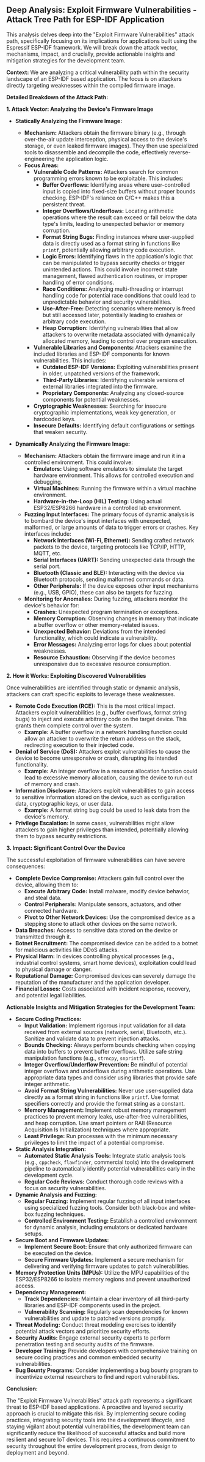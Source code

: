 ## Deep Analysis: Exploit Firmware Vulnerabilities - Attack Tree Path for ESP-IDF Application

This analysis delves deep into the "Exploit Firmware Vulnerabilities" attack path, specifically focusing on its implications for applications built using the Espressif ESP-IDF framework. We will break down the attack vector, mechanisms, impact, and crucially, provide actionable insights and mitigation strategies for the development team.

**Context:**  We are analyzing a critical vulnerability path within the security landscape of an ESP-IDF based application. The focus is on attackers directly targeting weaknesses within the compiled firmware image.

**Detailed Breakdown of the Attack Path:**

**1. Attack Vector: Analyzing the Device's Firmware Image**

* **Statically Analyzing the Firmware Image:**
    * **Mechanism:** Attackers obtain the firmware binary (e.g., through over-the-air update interception, physical access to the device's storage, or even leaked firmware images). They then use specialized tools to disassemble and decompile the code, effectively reverse-engineering the application logic.
    * **Focus Areas:**
        * **Vulnerable Code Patterns:**  Attackers search for common programming errors known to be exploitable. This includes:
            * **Buffer Overflows:** Identifying areas where user-controlled input is copied into fixed-size buffers without proper bounds checking. ESP-IDF's reliance on C/C++ makes this a persistent threat.
            * **Integer Overflows/Underflows:**  Locating arithmetic operations where the result can exceed or fall below the data type's limits, leading to unexpected behavior or memory corruption.
            * **Format String Bugs:**  Finding instances where user-supplied data is directly used as a format string in functions like `printf`, potentially allowing arbitrary code execution.
            * **Logic Errors:**  Identifying flaws in the application's logic that can be manipulated to bypass security checks or trigger unintended actions. This could involve incorrect state management, flawed authentication routines, or improper handling of error conditions.
            * **Race Conditions:**  Analyzing multi-threading or interrupt handling code for potential race conditions that could lead to unpredictable behavior and security vulnerabilities.
            * **Use-After-Free:**  Detecting scenarios where memory is freed but still accessed later, potentially leading to crashes or arbitrary code execution.
            * **Heap Corruption:**  Identifying vulnerabilities that allow attackers to overwrite metadata associated with dynamically allocated memory, leading to control over program execution.
        * **Vulnerable Libraries and Components:**  Attackers examine the included libraries and ESP-IDF components for known vulnerabilities. This includes:
            * **Outdated ESP-IDF Versions:**  Exploiting vulnerabilities present in older, unpatched versions of the framework.
            * **Third-Party Libraries:**  Identifying vulnerable versions of external libraries integrated into the firmware.
            * **Proprietary Components:**  Analyzing any closed-source components for potential weaknesses.
        * **Cryptographic Weaknesses:**  Searching for insecure cryptographic implementations, weak key generation, or hardcoded keys.
        * **Insecure Defaults:**  Identifying default configurations or settings that weaken security.

* **Dynamically Analyzing the Firmware Image:**
    * **Mechanism:** Attackers obtain the firmware image and run it in a controlled environment. This could involve:
        * **Emulators:** Using software emulators to simulate the target hardware environment. This allows for controlled execution and debugging.
        * **Virtual Machines:** Running the firmware within a virtual machine environment.
        * **Hardware-in-the-Loop (HIL) Testing:**  Using actual ESP32/ESP8266 hardware in a controlled lab environment.
    * **Fuzzing Input Interfaces:**  The primary focus of dynamic analysis is to bombard the device's input interfaces with unexpected, malformed, or large amounts of data to trigger errors or crashes. Key interfaces include:
        * **Network Interfaces (Wi-Fi, Ethernet):**  Sending crafted network packets to the device, targeting protocols like TCP/IP, HTTP, MQTT, etc.
        * **Serial Interfaces (UART):**  Sending unexpected data through the serial port.
        * **Bluetooth (Classic and BLE):**  Interacting with the device via Bluetooth protocols, sending malformed commands or data.
        * **Other Peripherals:**  If the device exposes other input mechanisms (e.g., USB, GPIO), these can also be targets for fuzzing.
    * **Monitoring for Anomalies:**  During fuzzing, attackers monitor the device's behavior for:
        * **Crashes:**  Unexpected program termination or exceptions.
        * **Memory Corruption:**  Observing changes in memory that indicate a buffer overflow or other memory-related issues.
        * **Unexpected Behavior:**  Deviations from the intended functionality, which could indicate a vulnerability.
        * **Error Messages:**  Analyzing error logs for clues about potential weaknesses.
        * **Resource Exhaustion:**  Observing if the device becomes unresponsive due to excessive resource consumption.

**2. How it Works: Exploiting Discovered Vulnerabilities**

Once vulnerabilities are identified through static or dynamic analysis, attackers can craft specific exploits to leverage these weaknesses.

* **Remote Code Execution (RCE):**  This is the most critical impact. Attackers exploit vulnerabilities (e.g., buffer overflows, format string bugs) to inject and execute arbitrary code on the target device. This grants them complete control over the system.
    * **Example:** A buffer overflow in a network handling function could allow an attacker to overwrite the return address on the stack, redirecting execution to their injected code.
* **Denial of Service (DoS):**  Attackers exploit vulnerabilities to cause the device to become unresponsive or crash, disrupting its intended functionality.
    * **Example:**  An integer overflow in a resource allocation function could lead to excessive memory allocation, causing the device to run out of memory and crash.
* **Information Disclosure:**  Attackers exploit vulnerabilities to gain access to sensitive information stored on the device, such as configuration data, cryptographic keys, or user data.
    * **Example:**  A format string bug could be used to leak data from the device's memory.
* **Privilege Escalation:**  In some cases, vulnerabilities might allow attackers to gain higher privileges than intended, potentially allowing them to bypass security restrictions.

**3. Impact: Significant Control Over the Device**

The successful exploitation of firmware vulnerabilities can have severe consequences:

* **Complete Device Compromise:** Attackers gain full control over the device, allowing them to:
    * **Execute Arbitrary Code:**  Install malware, modify device behavior, and steal data.
    * **Control Peripherals:** Manipulate sensors, actuators, and other connected hardware.
    * **Pivot to Other Network Devices:** Use the compromised device as a stepping stone to attack other devices on the same network.
* **Data Breaches:**  Access to sensitive data stored on the device or transmitted through it.
* **Botnet Recruitment:**  The compromised device can be added to a botnet for malicious activities like DDoS attacks.
* **Physical Harm:**  In devices controlling physical processes (e.g., industrial control systems, smart home devices), exploitation could lead to physical damage or danger.
* **Reputational Damage:**  Compromised devices can severely damage the reputation of the manufacturer and the application developer.
* **Financial Losses:**  Costs associated with incident response, recovery, and potential legal liabilities.

**Actionable Insights and Mitigation Strategies for the Development Team:**

* **Secure Coding Practices:**
    * **Input Validation:** Implement rigorous input validation for all data received from external sources (network, serial, Bluetooth, etc.). Sanitize and validate data to prevent injection attacks.
    * **Bounds Checking:**  Always perform bounds checking when copying data into buffers to prevent buffer overflows. Utilize safe string manipulation functions (e.g., `strncpy`, `snprintf`).
    * **Integer Overflow/Underflow Prevention:**  Be mindful of potential integer overflows and underflows during arithmetic operations. Use appropriate data types and consider using libraries that provide safe integer arithmetic.
    * **Avoid Format String Vulnerabilities:** Never use user-supplied data directly as a format string in functions like `printf`. Use format specifiers correctly and provide the format string as a constant.
    * **Memory Management:**  Implement robust memory management practices to prevent memory leaks, use-after-free vulnerabilities, and heap corruption. Use smart pointers or RAII (Resource Acquisition Is Initialization) techniques where appropriate.
    * **Least Privilege:**  Run processes with the minimum necessary privileges to limit the impact of a potential compromise.
* **Static Analysis Integration:**
    * **Automated Static Analysis Tools:** Integrate static analysis tools (e.g., `cppcheck`, `flawfinder`, commercial tools) into the development pipeline to automatically identify potential vulnerabilities early in the development cycle.
    * **Regular Code Reviews:** Conduct thorough code reviews with a focus on security vulnerabilities.
* **Dynamic Analysis and Fuzzing:**
    * **Regular Fuzzing:** Implement regular fuzzing of all input interfaces using specialized fuzzing tools. Consider both black-box and white-box fuzzing techniques.
    * **Controlled Environment Testing:**  Establish a controlled environment for dynamic analysis, including emulators or dedicated hardware setups.
* **Secure Boot and Firmware Updates:**
    * **Implement Secure Boot:** Ensure that only authorized firmware can be executed on the device.
    * **Secure Firmware Updates:**  Implement a secure mechanism for delivering and verifying firmware updates to patch vulnerabilities.
* **Memory Protection Units (MPUs):**  Utilize the MPU capabilities of the ESP32/ESP8266 to isolate memory regions and prevent unauthorized access.
* **Dependency Management:**
    * **Track Dependencies:** Maintain a clear inventory of all third-party libraries and ESP-IDF components used in the project.
    * **Vulnerability Scanning:** Regularly scan dependencies for known vulnerabilities and update to patched versions promptly.
* **Threat Modeling:**  Conduct threat modeling exercises to identify potential attack vectors and prioritize security efforts.
* **Security Audits:**  Engage external security experts to perform penetration testing and security audits of the firmware.
* **Developer Training:**  Provide developers with comprehensive training on secure coding practices and common embedded security vulnerabilities.
* **Bug Bounty Programs:**  Consider implementing a bug bounty program to incentivize external researchers to find and report vulnerabilities.

**Conclusion:**

The "Exploit Firmware Vulnerabilities" attack path represents a significant threat to ESP-IDF based applications. A proactive and layered security approach is crucial to mitigate this risk. By implementing secure coding practices, integrating security tools into the development lifecycle, and staying vigilant about potential vulnerabilities, the development team can significantly reduce the likelihood of successful attacks and build more resilient and secure IoT devices. This requires a continuous commitment to security throughout the entire development process, from design to deployment and beyond.
